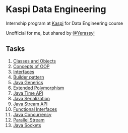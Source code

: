 # Kaspi Data Engineering

Internship program at [Kaspi](https://kaspi.kz/) for Data Engineering course

Unofficial for me, but shared by [@Yerassyl](https://github.com/yeraassyl)

## Tasks
1. [Classes and Objects](task1)
2. [Concepts of OOP](task2)
3. [Interfaces](task3)
4. [Builder pattern](task4)
5. [Java Generics](task5)
6. [Extended Polymorphism](task6)
7. [Java Time API](task7)
8. [Java Serialization](task8)
9. [Java Stream API](task9)
10. [Functional Interfaces](task10)
11. [Java Concurrency](task11)
12. [Parallel Stream](task12)
13. [Java Sockets](task13)
